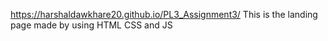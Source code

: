 https://harshaldawkhare20.github.io/PL3_Assignment3/
This is the landing page made by using HTML CSS and JS
